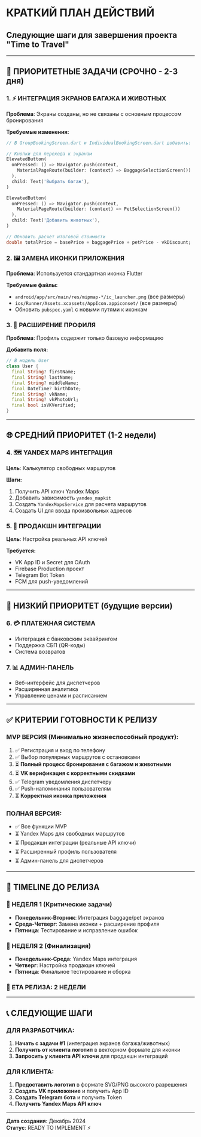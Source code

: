 # КРАТКИЙ ПЛАН ДЕЙСТВИЙ
## Следующие шаги для завершения проекта "Time to Travel"

---

## 🎯 ПРИОРИТЕТНЫЕ ЗАДАЧИ (СРОЧНО - 2-3 дня)

### 1. ⚡ ИНТЕГРАЦИЯ ЭКРАНОВ БАГАЖА И ЖИВОТНЫХ
**Проблема**: Экраны созданы, но не связаны с основным процессом бронирования

**Требуемые изменения:**
```dart
// В GroupBookingScreen.dart и IndividualBookingScreen.dart добавить:

// Кнопки для перехода к экранам
ElevatedButton(
  onPressed: () => Navigator.push(context, 
    MaterialPageRoute(builder: (context) => BaggageSelectionScreen())
  ),
  child: Text('Выбрать багаж'),
)

ElevatedButton(
  onPressed: () => Navigator.push(context,
    MaterialPageRoute(builder: (context) => PetSelectionScreen())
  ),
  child: Text('Добавить животных'),
)

// Обновить расчет итоговой стоимости
double totalPrice = basePrice + baggagePrice + petPrice - vkDiscount;
```

### 2. 🖼️ ЗАМЕНА ИКОНКИ ПРИЛОЖЕНИЯ
**Проблема**: Используется стандартная иконка Flutter

**Требуемые файлы:**
- `android/app/src/main/res/mipmap-*/ic_launcher.png` (все размеры)
- `ios/Runner/Assets.xcassets/AppIcon.appiconset/` (все размеры)
- Обновить `pubspec.yaml` с новыми путями к иконкам

### 3. 👤 РАСШИРЕНИЕ ПРОФИЛЯ
**Проблема**: Профиль содержит только базовую информацию

**Добавить поля:**
```dart
// В модель User
class User {
  final String? firstName;
  final String? lastName;
  final String? middleName;
  final DateTime? birthDate;
  final String? vkName;
  final String? vkPhotoUrl;
  final bool isVKVerified;
}
```

---

## 🌐 СРЕДНИЙ ПРИОРИТЕТ (1-2 недели)

### 4. 🗺️ YANDEX MAPS ИНТЕГРАЦИЯ
**Цель**: Калькулятор свободных маршрутов

**Шаги:**
1. Получить API ключ Yandex Maps
2. Добавить зависимость `yandex_mapkit`
3. Создать `YandexMapsService` для расчета маршрутов
4. Создать UI для ввода произвольных адресов

### 5. 🔑 ПРОДАКШН ИНТЕГРАЦИИ
**Цель**: Настройка реальных API ключей

**Требуется:**
- VK App ID и Secret для OAuth
- Firebase Production проект
- Telegram Bot Token
- FCM для push-уведомлений

---

## 📱 НИЗКИЙ ПРИОРИТЕТ (будущие версии)

### 6. 💳 ПЛАТЕЖНАЯ СИСТЕМА
- Интеграция с банковским эквайрингом
- Поддержка СБП (QR-коды)
- Система возвратов

### 7. 📊 АДМИН-ПАНЕЛЬ
- Веб-интерфейс для диспетчеров
- Расширенная аналитика
- Управление ценами и расписанием

---

## ✅ КРИТЕРИИ ГОТОВНОСТИ К РЕЛИЗУ

### MVP ВЕРСИЯ (Минимально жизнеспособный продукт):
1. ✅ Регистрация и вход по телефону
2. ✅ Выбор популярных маршрутов с остановками
3. ⏳ **Полный процесс бронирования с багажом и животными**
4. ⏳ **VK верификация с корректными скидками**
5. ✅ Telegram уведомления диспетчеру
6. ✅ Push-напоминания пользователям
7. ⏳ **Корректная иконка приложения**

### ПОЛНАЯ ВЕРСИЯ:
- ✅ Все функции MVP
- ⏳ Yandex Maps для свободных маршрутов
- ⏳ Продакшн интеграции (реальные API ключи)
- ⏳ Расширенный профиль пользователя
- ⏳ Админ-панель для диспетчеров

---

## 🚀 TIMELINE ДО РЕЛИЗА

### 📅 НЕДЕЛЯ 1 (Критические задачи)
- **Понедельник-Вторник**: Интеграция baggage/pet экранов
- **Среда-Четверг**: Замена иконки + расширение профиля
- **Пятница**: Тестирование и исправление ошибок

### 📅 НЕДЕЛЯ 2 (Финализация)
- **Понедельник-Среда**: Yandex Maps интеграция
- **Четверг**: Настройка продакшн ключей
- **Пятница**: Финальное тестирование и сборка

### 🎯 **ETA РЕЛИЗА: 2 НЕДЕЛИ**

---

## 📞 СЛЕДУЮЩИЕ ШАГИ

### ДЛЯ РАЗРАБОТЧИКА:
1. **Начать с задачи #1** (интеграция экранов багажа/животных)
2. **Получить от клиента логотип** в векторном формате для иконки
3. **Запросить у клиента API ключи** для продакшн интеграций

### ДЛЯ КЛИЕНТА:
1. **Предоставить логотип** в формате SVG/PNG высокого разрешения
2. **Создать VK приложение** и получить App ID
3. **Создать Telegram бота** и получить Token
4. **Получить Yandex Maps API ключ**

---

**Дата создания**: Декабрь 2024  
**Статус**: READY TO IMPLEMENT ⚡
